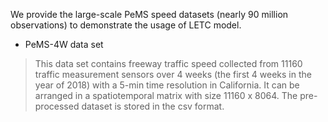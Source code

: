 We provide the large-scale PeMS speed datasets (nearly 90 million observations) to demonstrate the usage of LETC model.

- PeMS-4W data set

> This data set contains freeway traffic speed collected from 11160 traffic measurement sensors over 4 weeks (the first 4 weeks in the year of 2018) with a 5-min time resolution in California. It can be arranged in a spatiotemporal matrix with size 11160 x 8064. The pre-processed dataset is stored in the csv format.
